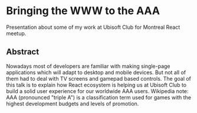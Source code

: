 # Bringing the WWW to the AAA
Presentation about some of my work at Ubisoft Club for Montreal React meetup. 

## Abstract

Nowadays most of developers are familiar with making single-page applications which will adapt to desktop and mobile devices. But not all of them had to deal with TV screens and gamepad based controls. The goal of this talk is to explain how React ecosystem is helping us at Ubisoft Club to build a solid user experience for our worldwide AAA users. Wikipedia note: AAA (pronounced "triple A") is a classification term used for games with the highest development budgets and levels of promotion.
